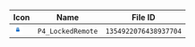| Icon | Name | File ID |
| ---  | ---  | ---     |
| ![](P4_LockedRemote.png) | `P4_LockedRemote` | `1354922076438937704` |
